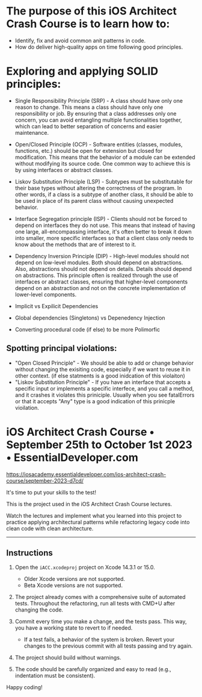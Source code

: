 # The purpose of this iOS Architect Crash Course is to learn how to:
 - Identify, fix and avoid common anit patterns in code.
 - How do deliver high-quality apps on time following good principles.

# Exploring and applying SOLID principles:
- Single Responsibility Principle (SRP) - A class should have only one reason to change. This means a class should have only one responsibility or job. By ensuring that a class addresses only one concern, you can avoid entangling multiple functionalities together, which can lead to better separation of concerns and easier maintenance.
- Open/Closed Principle (OCP) - Software entities (classes, modules, functions, etc.) should be open for extension but closed for modification. This means that the behavior of a module can be extended without modifying its source code. One common way to achieve this is by using interfaces or abstract classes.
- Liskov Substitution Principle (LSP) - Subtypes must be substitutable for their base types without altering the correctness of the program. In other words, if a class is a subtype of another class, it should be able to be used in place of its parent class without causing unexpected behavior.
- Interface Segregation principle (ISP) - Clients should not be forced to depend on interfaces they do not use. This means that instead of having one large, all-encompassing interface, it's often better to break it down into smaller, more specific interfaces so that a client class only needs to know about the methods that are of interest to it.
- Dependency Inversion Principle (DIP) - High-level modules should not depend on low-level modules. Both should depend on abstractions. Also, abstractions should not depend on details. Details should depend on abstractions. This principle often is realized through the use of interfaces or abstract classes, ensuring that higher-level components depend on an abstraction and not on the concrete implementation of lower-level components.


- Implicit vs Expilicit Dependencies
- Global dependencies (Singletons) vs Depenedency Injection
- Converting procedural code (if else) to be more Polimorfic 


## Spotting principal violations:
- "Open Closed Principle" - We should be able to add or change behavior without changing the exisiting code, especially if we want to reuse it in other context. (if else statments is a good inidcation of this violaiton)
- "Liskov Substitution Principle" - If you have an interface that accepts a specific input or implements a specific interfece, and you call a method, and it crashes it violates this priniciple. Usually when you see fatalErrors or that it accepts "Any" type is a good indication of this prinicple vioilation.






# iOS Architect Crash Course • September 25th to October 1st 2023 • EssentialDeveloper.com

https://iosacademy.essentialdeveloper.com/ios-architect-crash-course/september-2023-d7cd/

It's time to put your skills to the test!

This is the project used in the iOS Architect Crash Course lectures.

Watch the lectures and implement what you learned into this project to practice applying architectural patterns while refactoring legacy code into clean code with clean architecture.

---

## Instructions

1) Open the `iACC.xcodeproj` project on Xcode 14.3.1 or 15.0.

	- Older Xcode versions are not supported.
	- Beta Xcode versions are not supported.

2) The project already comes with a comprehensive suite of automated tests. Throughout the refactoring, run all tests with CMD+U after changing the code.

3) Commit every time you make a change, and the tests pass. This way, you have a working state to revert to if needed.

	- If a test fails, a behavior of the system is broken. Revert your changes to the previous commit with all tests passing and try again.

4) The project should build without warnings.

5) The code should be carefully organized and easy to read (e.g., indentation must be consistent).

Happy coding!
